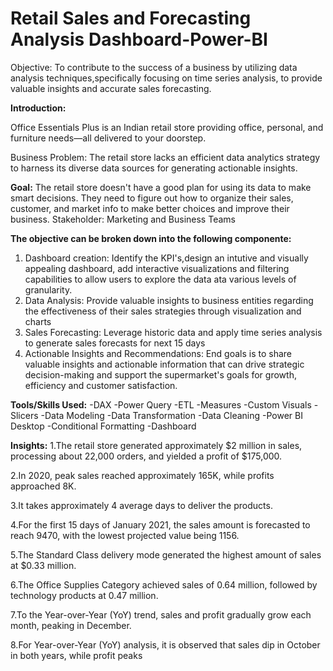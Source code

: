 # Retail Sales and Forecasting Analysis Dashboard-Power-BI
Objective:
To contribute to the success of a business by utilizing data analysis techniques,specifically focusing on time series analysis, to provide valuable insights and accurate sales forecasting.

**Introduction:**

Office Essentials Plus is an Indian retail store providing office, personal, and furniture needs—all delivered to your doorstep.

Business Problem:
The retail store lacks an efficient data analytics strategy to harness its diverse data sources for generating actionable insights.

**Goal:**
The retail store doesn't have a good plan for using its data to make smart decisions. They need to figure out how to organize their sales, customer, and market info to make better choices and improve their business.
Stakeholder: Marketing and Business Teams

**The objective can be broken down into the following componente:**
1. Dashboard creation: Identify the KPI's,design an intutive and visually appealing dashboard, add interactive visualizations and filtering capabilities to allow users to explore the data ata various levels of granularity.
2. Data Analysis: Provide valuable insights to business entities regarding the effectiveness of their sales strategies through visualization and charts
3. Sales Forecasting: Leverage historic data and apply time series analysis to generate sales forecasts for next 15 days
4. Actionable Insights and Recommendations: End goals is to share valuable insights and actionable information that can drive strategic decision-making and support the supermarket's goals for growth, efficiency and customer satisfaction.

**Tools/Skills Used:**
-DAX
-Power Query
-ETL
-Measures
-Custom Visuals
-Slicers
-Data Modeling
-Data Transformation
-Data Cleaning
-Power BI Desktop
-Conditional Formatting
-Dashboard

**Insights:**
1.The retail store generated approximately $2 million in sales, processing about 22,000 orders, and yielded a profit of $175,000.

2.In 2020, peak sales reached approximately 165K, while profits approached 8K.

3.It takes approximately 4 average days to deliver the products.

4.For the first 15 days of January 2021, the sales amount is forecasted to reach 9470, with the lowest projected value being 1156.

5.The Standard Class delivery mode generated the highest amount of sales at $0.33 million.

6.The Office Supplies Category achieved sales of 0.64 million, followed by technology products at 0.47 million.

7.To the Year-over-Year (YoY) trend, sales and profit gradually grow each month, peaking in December.

8.For Year-over-Year (YoY) analysis, it is observed that sales dip in October in both years, while profit peaks
